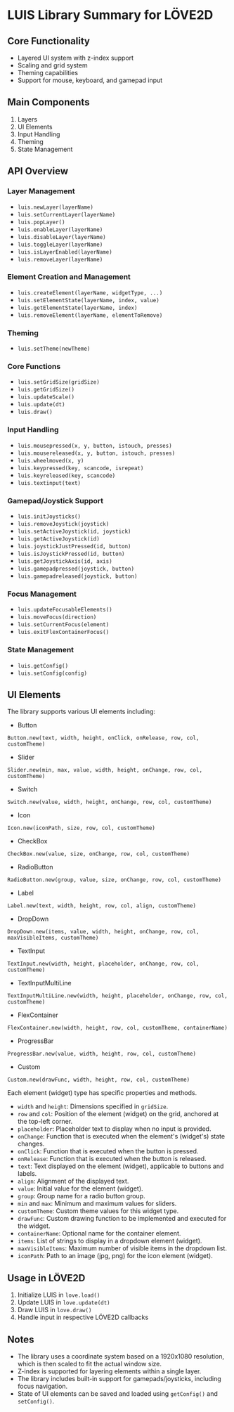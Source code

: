 # LUIS Library Summary for LÖVE2D

## Core Functionality

- Layered UI system with z-index support
- Scaling and grid system
- Theming capabilities
- Support for mouse, keyboard, and gamepad input

## Main Components

1. Layers
2. UI Elements
3. Input Handling
4. Theming
5. State Management

## API Overview

### Layer Management

- `luis.newLayer(layerName)`
- `luis.setCurrentLayer(layerName)`
- `luis.popLayer()`
- `luis.enableLayer(layerName)`
- `luis.disableLayer(layerName)`
- `luis.toggleLayer(layerName)`
- `luis.isLayerEnabled(layerName)`
- `luis.removeLayer(layerName)`

### Element Creation and Management

- `luis.createElement(layerName, widgetType, ...)`
- `luis.setElementState(layerName, index, value)`
- `luis.getElementState(layerName, index)`
- `luis.removeElement(layerName, elementToRemove)`

### Theming

- `luis.setTheme(newTheme)`

### Core Functions

- `luis.setGridSize(gridSize)`
- `luis.getGridSize()`
- `luis.updateScale()`
- `luis.update(dt)`
- `luis.draw()`

### Input Handling

- `luis.mousepressed(x, y, button, istouch, presses)`
- `luis.mousereleased(x, y, button, istouch, presses)`
- `luis.wheelmoved(x, y)`
- `luis.keypressed(key, scancode, isrepeat)`
- `luis.keyreleased(key, scancode)`
- `luis.textinput(text)`

### Gamepad/Joystick Support

- `luis.initJoysticks()`
- `luis.removeJoystick(joystick)`
- `luis.setActiveJoystick(id, joystick)`
- `luis.getActiveJoystick(id)`
- `luis.joystickJustPressed(id, button)`
- `luis.isJoystickPressed(id, button)`
- `luis.getJoystickAxis(id, axis)`
- `luis.gamepadpressed(joystick, button)`
- `luis.gamepadreleased(joystick, button)`

### Focus Management

- `luis.updateFocusableElements()`
- `luis.moveFocus(direction)`
- `luis.setCurrentFocus(element)`
- `luis.exitFlexContainerFocus()`

### State Management

- `luis.getConfig()`
- `luis.setConfig(config)`

## UI Elements

The library supports various UI elements including:

- Button

`Button.new(text, width, height, onClick, onRelease, row, col, customTheme)`

- Slider

`Slider.new(min, max, value, width, height, onChange, row, col, customTheme)`

- Switch

`Switch.new(value, width, height, onChange, row, col, customTheme)`

- Icon

`Icon.new(iconPath, size, row, col, customTheme)`

- CheckBox

`CheckBox.new(value, size, onChange, row, col, customTheme)`

- RadioButton

`RadioButton.new(group, value, size, onChange, row, col, customTheme)`

- Label

`Label.new(text, width, height, row, col, align, customTheme)`

- DropDown

`DropDown.new(items, value, width, height, onChange, row, col, maxVisibleItems, customTheme)`

- TextInput

`TextInput.new(width, height, placeholder, onChange, row, col, customTheme)`

- TextInputMultiLine

`TextInputMultiLine.new(width, height, placeholder, onChange, row, col, customTheme)`

- FlexContainer

`FlexContainer.new(width, height, row, col, customTheme, containerName)`

- ProgressBar

`ProgressBar.new(value, width, height, row, col, customTheme)`

- Custom

`Custom.new(drawFunc, width, height, row, col, customTheme)`

Each element (widget) type has specific properties and methods.

- `width` and `height`: Dimensions specified in `gridSize`.
- `row` and `col`: Position of the element (widget) on the grid, anchored at the top-left corner.
- `placeholder`: Placeholder text to display when no input is provided.
- `onChange`: Function that is executed when the element's (widget's) state changes.
- `onClick`: Function that is executed when the button is pressed.
- `onRelease`: Function that is executed when the button is released.
- `text`: Text displayed on the element (widget), applicable to buttons and labels.
- `align`: Alignment of the displayed text.
- `value`: Initial value for the element (widget).
- `group`: Group name for a radio button group.
- `min` and `max`: Minimum and maximum values for sliders.
- `customTheme`: Custom theme values for this widget type.
- `drawFunc`: Custom drawing function to be implemented and executed for the widget.
- `containerName`: Optional name for the container element.
- `items`: List of strings to display in a dropdown element (widget).
- `maxVisibleItems`: Maximum number of visible items in the dropdown list.
- `iconPath`: Path to an image (jpg, png) for the icon element (widget).

## Usage in LÖVE2D

1. Initialize LUIS in `love.load()`
2. Update LUIS in `love.update(dt)`
3. Draw LUIS in `love.draw()`
4. Handle input in respective LÖVE2D callbacks

## Notes

- The library uses a coordinate system based on a 1920x1080 resolution, which is then scaled to fit the actual window size.
- Z-index is supported for layering elements within a single layer.
- The library includes built-in support for gamepads/joysticks, including focus navigation.
- State of UI elements can be saved and loaded using `getConfig()` and `setConfig()`.
